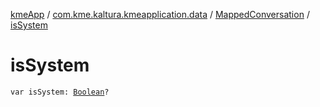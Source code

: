 [kmeApp](../../index.md) / [com.kme.kaltura.kmeapplication.data](../index.md) / [MappedConversation](index.md) / [isSystem](./is-system.md)

# isSystem

`var isSystem: `[`Boolean`](https://kotlinlang.org/api/latest/jvm/stdlib/kotlin/-boolean/index.html)`?`